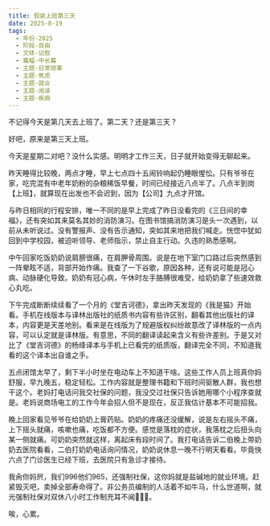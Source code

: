 ```yaml
---
title: 假装上班第三天
date: 2025-8-19
tags:
  - 年份-2025
  - 阶段-自由
  - 文体-记叙
  - 篇幅-中长篇
  - 主题-日常琐事
  - 主题-焦虑
  - 主题-就业
  - 主题-阅读
  - 主题-疾病
---
```


不记得今天是第几天去上班了。第二天？还是第三天？

好吧，原来是第三天上班。

今天是星期二对吧？没什么实感。明明才工作三天，日子就开始变得无聊起来。

昨天睡得比较晚，两点才睡，早上七点四十五闹铃响起仍睡眼惺忪。只有爷爷在家，吃完混有中老年奶粉的杂粮稀饭早餐，时间已经接近八点半了。八点半到岗【上班】，就算现在出发也不会迟到，因为【公司】九点才开馆。

与昨日相同的行程安排，唯一不同的是早上完成了昨日没看完的《三日间的幸福》，还有突如其来莫名其妙的消防演习。在图书馆搞消防演习是头一次遇到，以前从未听说过。没有警报声、没有告示通知，突如其来地把我们喊走。恍惚中犹如回到中学校园，被迫听领导、老师指示，禁止自主行动。久违的熟悉感啊。

中午回家吃饭奶奶说肩膀很痛，在肩胛骨周围。说是在地下室门口路过后突然感到一阵晕眩不适，背部开始作痛。我查了一下谷歌，原因各种，还有说可能是冠心病、动脉硬化导致。奶奶有冠心病，午休时左手胳膊很难受，给奶奶拿了些速效救心丸吃。

下午完成断断续续看了一个月的《堂吉诃德》，拿出昨天发现的《我是猫》开始看。手机在线版本与译林出版社的纸质书内容有些许区别，翻看其他出版社的译本，内容更是天差地别。看来是在线版为了规避版权纠纷故意改了译林版的一点内容，可以认定就是译林版。有意思，不同的翻译读起来含义有些许差别。于是又对比了《堂吉诃德》的杨绛译本与手机上已看完的纸质版，翻译完全不同，不知道我看的这个译本出自谁之手。

五点闭馆太早了，剩下半小时坐在电动车上不知道干啥。这些工作人员上班真你妈舒服，早九晚五，稳定轻松。工作内容就是整理书籍和下班时间驱散人群，我也想干这个。老妈打电话问我交社保的问题，我没交过社保只告诉她用哪个小程序查就是。老妈说商场电工的工作今年会招人但不是现在，反正我估计基本不可能招我。

晚上回家看见爷爷在给奶奶上膏药贴。奶奶的疼痛还没缓解，说是左右摇头不痛，上下摇头就痛，咳嗽也痛，吃饭都不方便。感觉是落枕的症状，我落枕之后扭头向某一侧就痛。可奶奶突然就这样，离起床有段时间了。我打电话告诉二伯晚上带奶奶去医院看看，二伯打奶奶电话询问情况，奶奶说休息一晚不行明天看看。毕竟快六点了门诊医生已经下班，去医院只有急诊才接待。

我肏你妈屄，我们996他们965，还强制社保，这你妈就是盐碱地的就业环境。赶紧毁灭吧，卖掉全部寿命得了。非公务员编制的人活着不如牛马，什么世道啊，就光强制社保对双休八小时工作制充耳不闻🖕🖕🖕。

唉，心累。
